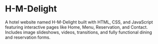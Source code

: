# H-M-Delight

A hotel website named H-M-Delight built with HTML, CSS, and JavaScript featuring interactive pages like Home, Menu, Reservation, and Contact. Includes image slideshows, videos, transitions, and fully functional dining and reservation forms.
